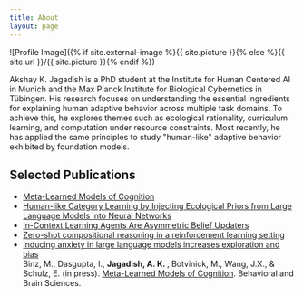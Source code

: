 ```yaml
---
title: About
layout: page
---
```

![Profile Image]({% if site.external-image %}{{ site.picture }}{% else %}{{ site.url }}/{{ site.picture }}{% endif %})

<p>Akshay K. Jagadish is a PhD student at the Institute for Human Centered AI in Munich and the Max Planck Institute for Biological Cybernetics in Tübingen. His research focuses on understanding the essential ingredients for explaining human adaptive behavior across multiple task domains. To achieve this, he explores themes such as ecological rationality, curriculum learning, and computation under resource constraints. Most recently, he has applied the same principles to study "human-like" adaptive behavior exhibited by foundation models. </p>

<!-- <p>Lorem ipsum dolor sit amet, consectetur adipisicing elit, sed do eiusmod
tempor incididunt ut labore et dolore magna aliqua. Ut enim ad minim veniam,
quis nostrud exercitation ullamco laboris nisi ut aliquip ex ea commodo
consequat. Duis aute irure dolor in reprehenderit in voluptate velit esse
cillum dolore eu fugiat nulla pariatur. Excepteur sint occaecat cupidatat non
proident, sunt in culpa qui officia deserunt mollit anim id est laborum.</p> -->

<!-- <h2>Skills</h2>

<ul class="skill-list">
	<li>HTML - Jade - Haml - Erb</li>
	<li>Responsive (Mobile First)</li>
	<li>CSS (Stylus, Sass, Less)</li>
	<li>Css Frameworks (Bootstrap, Foundation)</li>
	<li>Javascript (Design Patterns, Tests)</li>
	<li>AngularJS - ReactJS</li>
	<li>Grunt - Gulp - Yeoman</li>
	<li>Git</li>
	<li>PHP</li>
	<li>Python</li>
	<li>MySQL - MongoDB</li>
	<li>Scrum and Kanban</li>
	<li>TDD e Continuous Integration</li>
</ul> -->

<h2>Selected Publications</h2>

<ul>
	<li><a href="https://arxiv.org/abs/2304.06729">Meta-Learned Models of Cognition</a></li>
	<li><a href="https://arxiv.org/abs/2402.01821">Human-like Category Learning by Injecting Ecological Priors from Large Language Models into Neural Networks</a></li>
	<li><a href="https://arxiv.org/abs/2402.03969">In-Context Learning Agents Are Asymmetric Belief Updaters</a></li>
	<li><a href="https://osf.io/preprints/psyarxiv/ymve5">Zero-shot compositional reasoning in a reinforcement learning setting</a></li>
	<li><a href="https://arxiv.org/abs/2304.11111">Inducing anxiety in large language models increases exploration and bias</a></li>
	Binz, M., Dasgupta, I., <b> Jagadish, A. K. </b>, Botvinick, M., Wang, J.X., & Schulz, E. (in press).  <a href="https://arxiv.org/abs/2304.06729/">Meta-Learned Models of Cognition</a>. Behavioral and Brain Sciences. <span style="vertical-align:-50%"> </span><br>

</ul>

<!-- <li><a href="https://osf.io/preprints/psyarxiv/j7fwb">“Chat-GPT on the Couch”: Mitigating State Anxiety in Large Language Models via Mindfulness-based Relaxation Techniques</a></li> -->
<!-- TODO: 
1. add citations like the way below for each paper
2. the bold should be in same color as the themed text
3. remove bullet points for each linke
-->
<!-- Binz, M., Dasgupta, I., <b> Jagadish, A. K. </b>, Botvinick, M., Wang, J.X., & Schulz, E. (in press).  <a href="https://arxiv.org/abs/2304.06729/">Meta-Learned Models of Cognition</a>. Behavioral and Brain Sciences. <span style="vertical-align:-50%"> </span><br>
 -->
